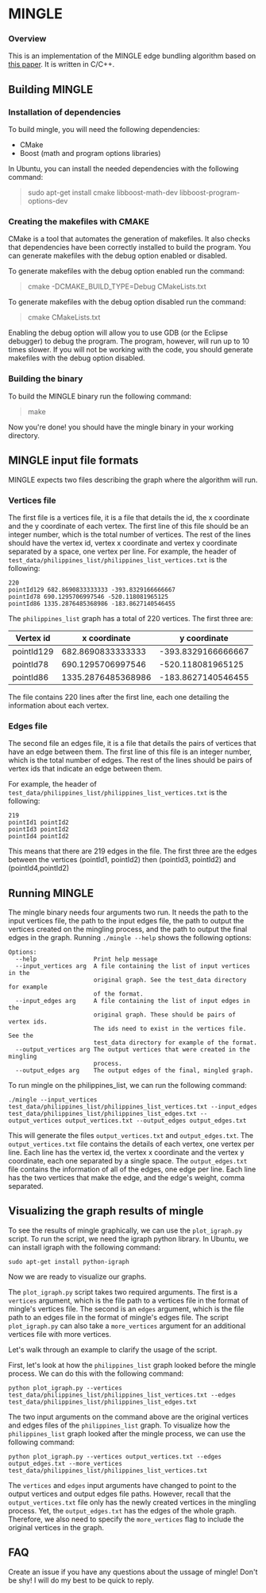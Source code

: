 # MINGLE

### Overview
This is an implementation of the MINGLE edge bundling algorithm based on
[this paper](http://yifanhu.net/PUB/edge_bundling.pdf). It is written in C/C++.

## Building MINGLE

### Installation of dependencies

To build mingle, you will need the following dependencies:

- CMake
- Boost (math and program options libraries)

In Ubuntu, you can install the needed dependencies with the following command:

> sudo apt-get install cmake libboost-math-dev libboost-program-options-dev

### Creating the makefiles with CMAKE

CMake is a tool that automates the generation of makefiles. It also checks that
dependencies have been correctly installed to build the program. You can
generate makefiles with the debug option enabled or disabled.

To generate makefiles with the debug option enabled run the command:

> cmake -DCMAKE_BUILD_TYPE=Debug CMakeLists.txt

To generate makefiles with the debug option disabled run the command:
> cmake CMakeLists.txt

Enabling the debug option will allow you to use GDB (or the Eclipse debugger) to
debug the program. The program, however, will run up to 10 times slower. If you
will not be working with the code, you should generate makefiles with the debug
option disabled.

### Building the binary

To build the MINGLE binary run the following command:

> make

Now you're done! you should have the mingle binary in your working directory.


## MINGLE input file formats

MINGLE expects two files describing the graph where the algorithm will run.

### Vertices file
The first file is a vertices file, it is a file that details the id, the x
coordinate and the y coordinate of each vertex. The first line of this file
should be an integer number, which is the total number of vertices. The rest of
the lines should have the vertex id, vertex x coordinate and vertex y coordinate
separated by a space, one vertex per line. For example, the header of
`test_data/philippines_list/philippines_list_vertices.txt` is the following:

```
220
pointId129 682.8690833333333 -393.8329166666667
pointId78 690.1295706997546 -520.118081965125
pointId86 1335.2876485368986 -183.8627140546455
```

The `philippines_list` graph has a total of 220 vertices. The first three are:

| Vertex id  | x coordinate       | y coordinate        |
| ---------- | ------------------ | ------------------- |
| pointId129 | 682.8690833333333  |  -393.8329166666667 |
| pointId78  | 690.1295706997546  |  -520.118081965125  |
| pointId86  | 1335.2876485368986 |  -183.8627140546455 |

The file contains 220 lines after the first line, each one detailing the
information about each vertex.

### Edges file
The second file an edges file, it is a file that details the pairs of vertices
that have an edge between them. The first line of this file is an integer
number, which is the total number of edges. The rest of the lines should be
pairs of vertex ids that indicate an edge between them.

For example, the header of
`test_data/philippines_list/philippines_list_vertices.txt` is the following:

```
219
pointId1 pointId2
pointId3 pointId2
pointId4 pointId2
```

This means that there are 219 edges in the file. The first three are the edges
between the vertices (pointId1, pointId2) then (pointId3, pointId2) and
(pointId4,pointId2)

## Running MINGLE

The mingle binary needs four arguments two run. It needs the path to the input
vertices file, the path to the input edges file, the path to output the
vertices created on the mingling process, and the path to output the final
edges in the graph. Running `./mingle --help` shows the following options:

```
Options:
  --help                Print help message
  --input_vertices arg  A file containing the list of input vertices in the
                        original graph. See the test_data directory for example
                        of the format.
  --input_edges arg     A file containing the list of input edges in the
                        original graph. These should be pairs of vertex ids.
                        The ids need to exist in the vertices file. See the
                        test_data directory for example of the format.
  --output_vertices arg The output vertices that were created in the mingling
                        process.
  --output_edges arg    The output edges of the final, mingled graph.
```

To run mingle on the philippines_list, we can run the following command:

```
./mingle --input_vertices test_data/philippines_list/philippines_list_vertices.txt --input_edges test_data/philippines_list/philippines_list_edges.txt --output_vertices output_vertices.txt --output_edges output_edges.txt
```

This will generate the files `output_vertices.txt` and `output_edges.txt`. The
`output_vertices.txt` file contains the details of each vertex, one vertex per
line. Each line has the vertex id, the vertex x coordinate and the vertex y
coordinate, each one separated by a single space. The `output_edges.txt` file
contains the information of all of the edges, one edge per line. Each line has
the two vertices that make the edge, and the edge's weight, comma separated.

## Visualizing the graph results of mingle

To see the results of mingle graphically, we can use the `plot_igraph.py`
script. To run the script, we need the igraph python library. In Ubuntu, we
can install igraph with the following command:

```
sudo apt-get install python-igraph
```
Now we are ready to visualize our graphs.

The `plot_igraph.py` script takes two required arguments. The first is a
`vertices` argument, which is the file path to a vertices file in the format
of mingle's vertices file. The second is an `edges` argument, which is the file
path to an edges file in the format of mingle's edges file. The script
`plot_igraph.py` can also take a `more_vertices` argument for an additional
vertices file with more vertices.

Let's walk through an example to clarify the usage of the script.

First, let's look at how the `philippines_list` graph looked before the mingle
process. We can do this with the following command:

```
python plot_igraph.py --vertices test_data/philippines_list/philippines_list_vertices.txt --edges test_data/philippines_list/philippines_list_edges.txt
```

The two input arguments on the command above are the original vertices and edges
files of the `philippines_list` graph. To visualize how the `philippines_list`
graph looked after the mingle process, we can use the following command:

```
python plot_igraph.py --vertices output_vertices.txt --edges output_edges.txt --more_vertices test_data/philippines_list/philippines_list_vertices.txt
```

The `vertices` and `edges` input arguments have changed to point to the output
vertices and output edges file paths. However, recall that the
`output_vertices.txt` file only has the newly created vertices in the mingling
process. Yet, the `output_edges.txt` has the edges of the whole graph.
Therefore, we also need to specify the `more_vertices` flag to include the
original vertices in the graph.

## FAQ

Create an issue if you have any questions about the ussage of mingle! Don't
be shy! I will do my best to be quick to reply.
